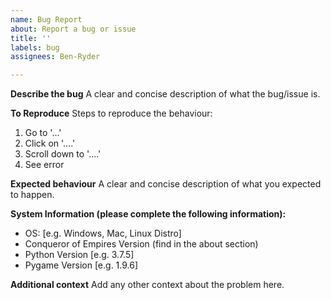 ```yaml
---
name: Bug Report
about: Report a bug or issue
title: ''
labels: bug
assignees: Ben-Ryder

---
```


**Describe the bug**
A clear and concise description of what the bug/issue is.

**To Reproduce**
Steps to reproduce the behaviour:
1. Go to '...'
2. Click on '....'
3. Scroll down to '....'
4. See error

**Expected behaviour**
A clear and concise description of what you expected to happen.

**System Information (please complete the following information):**
 - OS: [e.g. Windows, Mac, Linux Distro]
 - Conqueror of Empires Version (find in the about section)
 - Python Version [e.g. 3.7.5]
 - Pygame Version [e.g. 1.9.6]

**Additional context**
Add any other context about the problem here.
